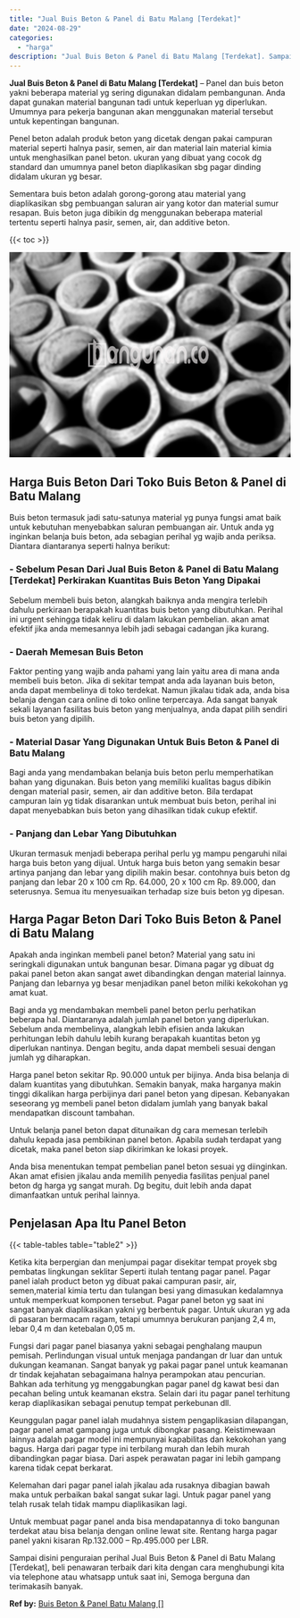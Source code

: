 ```yaml
---
title: "Jual Buis Beton & Panel di Batu Malang [Terdekat]"
date: "2024-08-29"
categories: 
  - "harga"
description: "Jual Buis Beton & Panel di Batu Malang [Terdekat]. Sampai disini penguraian perihal Jual Buis Beton & Panel di Batu Malang [Terdekat], beli penawaran terba..."
---
```


**Jual Buis Beton & Panel di Batu Malang \[Terdekat\]** – Panel dan buis beton yakni beberapa material yg sering digunakan didalam pembangunan. Anda dapat gunakan material bangunan tadi untuk keperluan yg diperlukan. Umumnya para pekerja bangunan akan menggunakan material tersebut untuk kepentingan bangunan.

Penel beton adalah produk beton yang dicetak dengan pakai campuran material seperti halnya pasir, semen, air dan material lain material kimia untuk menghasilkan panel beton. ukuran yang dibuat yang cocok dg standard dan umumnya panel beton diaplikasikan sbg pagar dinding didalam ukuran yg besar.

Sementara buis beton adalah gorong-gorong atau material yang diaplikasikan sbg pembuangan saluran air yang kotor dan material sumur resapan. Buis beton juga dibikin dg menggunakan beberapa material tertentu seperti halnya pasir, semen, air, dan additive beton.

{{< toc >}}

![Jual Buis Beton & Panel di Batu Malang [Terdekat]](/images/jual-panel-buis-beton-murah-10.png)

## Harga Buis Beton Dari Toko Buis Beton & Panel di Batu Malang

Buis beton termasuk jadi satu-satunya material yg punya fungsi amat baik untuk kebutuhan menyebabkan saluran pembuangan air. Untuk anda yg inginkan belanja buis beton, ada sebagian perihal yg wajib anda periksa. Diantara diantaranya seperti halnya berikut:

### \- Sebelum Pesan Dari Jual Buis Beton & Panel di Batu Malang \[Terdekat\] Perkirakan Kuantitas Buis Beton Yang Dipakai

Sebelum membeli buis beton, alangkah baiknya anda mengira terlebih dahulu perkiraan berapakah kuantitas buis beton yang dibutuhkan. Perihal ini urgent sehingga tidak keliru di dalam lakukan pembelian. akan amat efektif jika anda memesannya lebih jadi sebagai cadangan jika kurang.

### \- Daerah Memesan Buis Beton

Faktor penting yang wajib anda pahami yang lain yaitu area di mana anda membeli buis beton. Jika di sekitar tempat anda ada layanan buis beton, anda dapat membelinya di toko terdekat. Namun jikalau tidak ada, anda bisa belanja dengan cara online di toko online terpercaya. Ada sangat banyak sekali layanan fasilitas buis beton yang menjualnya, anda dapat pilih sendiri buis beton yang dipilih.

### \- Material Dasar Yang Digunakan Untuk Buis Beton & Panel di Batu Malang

Bagi anda yang mendambakan belanja buis beton perlu memperhatikan bahan yang digunakan. Buis beton yang memiliki kualitas bagus dibikin dengan material pasir, semen, air dan additive beton. Bila terdapat campuran lain yg tidak disarankan untuk membuat buis beton, perihal ini dapat menyebabkan buis beton yang dihasilkan tidak cukup efektif.

### \- Panjang dan Lebar Yang Dibutuhkan

Ukuran termasuk menjadi beberapa perihal perlu yg mampu pengaruhi nilai harga buis beton yang dijual. Untuk harga buis beton yang semakin besar artinya panjang dan lebar yang dipilih makin besar. contohnya buis beton dg panjang dan lebar 20 x 100 cm Rp. 64.000, 20 x 100 cm Rp. 89.000, dan seterusnya. Semua itu menyesuaikan terhadap size buis beton yg dipesan.

## Harga Pagar Beton Dari Toko Buis Beton & Panel di Batu Malang

Apakah anda inginkan membeli panel beton? Material yang satu ini seringkali digunakan untuk bangunan besar. Dimana pagar yg dibuat dg pakai panel beton akan sangat awet dibandingkan dengan material lainnya. Panjang dan lebarnya yg besar menjadikan panel beton miliki kekokohan yg amat kuat.

Bagi anda yg mendambakan membeli panel beton perlu perhatikan beberapa hal. Diantaranya adalah jumlah panel beton yang diperlukan. Sebelum anda membelinya, alangkah lebih efisien anda lakukan perhitungan lebih dahulu lebih kurang berapakah kuantitas beton yg diperlukan nantinya. Dengan begitu, anda dapat membeli sesuai dengan jumlah yg diharapkan.

Harga panel beton sekitar Rp. 90.000 untuk per bijinya. Anda bisa belanja di dalam kuantitas yang dibutuhkan. Semakin banyak, maka harganya makin tinggi dikalikan harga perbijinya dari panel beton yang dipesan. Kebanyakan seseorang yg membeli panel beton didalam jumlah yang banyak bakal mendapatkan discount tambahan.

Untuk belanja panel beton dapat ditunaikan dg cara memesan terlebih dahulu kepada jasa pembikinan panel beton. Apabila sudah terdapat yang dicetak, maka panel beton siap dikirimkan ke lokasi proyek.

Anda bisa menentukan tempat pembelian panel beton sesuai yg diinginkan. Akan amat efisien jikalau anda memilih penyedia fasilitas penjual panel beton dg harga yg sangat murah. Dg begitu, duit lebih anda dapat dimanfaatkan untuk perihal lainnya.

## Penjelasan Apa Itu Panel Beton

{{< table-tables table="table2" >}}

Ketika kita berpergian dan menjumpai pagar disekitar tempat proyek sbg pembatas lingkungan seklitar Seperti itulah tentang pagar panel. Pagar panel ialah product beton yg dibuat pakai campuran pasir, air, semen,material kimia tertu dan tulangan besi yang dimasukan kedalamnya untuk memperkuat komponen tersebut. Pagar panel beton yg saat ini sangat banyak diaplikasikan yakni yg berbentuk pagar. Untuk ukuran yg ada di pasaran bermacam ragam, tetapi umumnya berukuran panjang 2,4 m, lebar 0,4 m dan ketebalan 0,05 m.

Fungsi dari pagar panel biasanya yakni sebagai penghalang maupun pemisah. Perlindungan visual untuk menjaga pandangan dr luar dan untuk dukungan keamanan. Sangat banyak yg pakai pagar panel untuk keamanan dr tindak kejahatan sebagaimana halnya perampokan atau pencurian. Bahkan ada terhitung yg menggabungkan pagar panel dg kawat besi dan pecahan beling untuk keamanan ekstra. Selain dari itu pagar panel terhitung kerap diaplikasikan sebagai penutup tempat perkebunan dll.

Keunggulan pagar panel ialah mudahnya sistem pengaplikasian dilapangan, pagar panel amat gampang juga untuk dibongkar pasang. Keistimewaan lainnya adalah pagar model ini mempunyai kapabilitas dan kekokohan yang bagus. Harga dari pagar type ini terbilang murah dan lebih murah dibandingkan pagar biasa. Dari aspek perawatan pagar ini lebih gampang karena tidak cepat berkarat.

Kelemahan dari pagar panel ialah jikalau ada rusaknya dibagian bawah maka untuk perbaikan bakal sangat sukar lagi. Untuk pagar panel yang telah rusak telah tidak mampu diaplikasikan lagi.

Untuk membuat pagar panel anda bisa mendapatannya di toko bangunan terdekat atau bisa belanja dengan online lewat site. Rentang harga pagar panel yakni kisaran Rp.132.000 – Rp.495.000 per LBR.

Sampai disini penguraian perihal Jual Buis Beton & Panel di Batu Malang \[Terdekat\], beli penawaran terbaik dari kita dengan cara menghubungi kita via telephone atau whatsapp untuk saat ini, Semoga berguna dan terimakasih banyak.

**Ref by:** [Buis Beton & Panel Batu Malang []](https://id.wikipedia.org/wiki/Buis)
